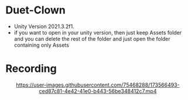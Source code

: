# Duet-Clown

- Unity Version 2021.3.2f1.
- if you want to open in your unity version, then just keep Assets folder and you can delete the rest of the folder and just open the folder containing only Assets

# Recording

<div align="center">

https://user-images.githubusercontent.com/75468288/173566493-ced87c81-4e42-41e0-b443-56be348412c7.mp4
</div>
